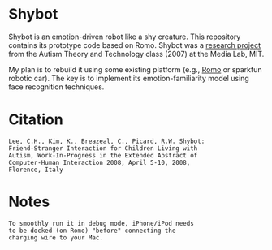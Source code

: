 Shybot
======

Shybot is an emotion-driven robot like a shy creature. This repository contains 
its prototype code based on Romo. Shybot was a [research project](http://affect.media.mit.edu/projects.php?id=2306 "Affective Computing Group") from the Autism 
Theory and Technology class (2007) at the Media Lab, MIT. 

My plan is to rebuild it using some existing platform (e.g., [Romo](http://romotive.com/ "iPhone/iPod extension toy car") or sparkfun 
robotic car). The key is to implement its emotion-familiarity model using face 
recognition techniques.

Citation
======
    Lee, C.H., Kim, K., Breazeal, C., Picard, R.W. Shybot: 
    Friend-Stranger Interaction for Children Living with 
    Autism, Work-In-Progress in the Extended Abstract of 
    Computer-Human Interaction 2008, April 5-10, 2008, 
    Florence, Italy
    
Notes
======
    To smoothly run it in debug mode, iPhone/iPod needs 
    to be docked (on Romo) "before" connecting the 
    charging wire to your Mac.


